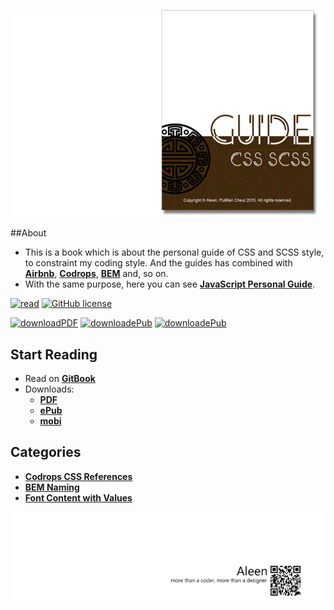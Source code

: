 <a href="https://www.gitbook.com/read/book/aleen42/css" target="_blank"><img src="./cover_read.png"></a>

##About
- This is a book which is about the personal guide of CSS and SCSS style, to constraint my coding style. And the guides has combined with [**Airbnb**](https://github.com/airbnb/css), [**Codrops**](https://github.com/codrops), [**BEM**](http://getbem.com/) and, so on.
- With the same purpose, here you can see [**JavaScript Personal Guide**](https://aleen42.gitbooks.io/javascript/content/).

[![read](https://img.shields.io/badge/read-gitbook-brightgreen.svg)](https://aleen42.gitbooks.io/css/content/) [![GitHub license](https://img.shields.io/badge/license-MIT-blue.svg)](https://aleen42.gitbooks.io/personalwiki/content/MIT.html)

[![downloadPDF](https://img.shields.io/badge/download-PDF-%23a10000.svg)](https://www.gitbook.com/download/pdf/book/aleen42/css) [![downloadePub](https://img.shields.io/badge/download-ePub-%23a10000.svg)](https://www.gitbook.com/download/epub/book/aleen42/css) [![downloadePub](https://img.shields.io/badge/download-mobi-%23a10000.svg)](https://www.gitbook.com/download/mobi/book/aleen42/css) 

## Start Reading

- Read on [**GitBook**](https://www.gitbook.com/read/book/aleen42/css)
- Downloads:
    - [**PDF**](https://www.gitbook.com/download/pdf/book/aleen42/css)
    - [**ePub**](https://www.gitbook.com/download/epub/book/aleen42/css)
    - [**mobi**](https://www.gitbook.com/download/mobi/book/aleen42/css)

## Categories

- [**Codrops CSS References**](./codrops/codrops.md)
- [**BEM Naming**](./BEM/BEM.md)
- [**Font Content with Values**](./content/content.md)

<a href="http://aleen42.github.io/" target="_blank" ><img src="./pic/tail.gif"></a>
